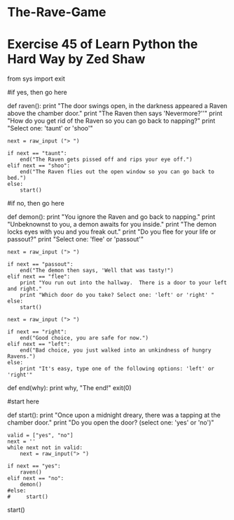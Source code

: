 # The-Rave-Game
# Exercise 45 of Learn Python the Hard Way by Zed Shaw

from sys import exit

#if yes, then go here

def raven():
    print "The door swings open, in the darkness appeared a Raven above the chamber door."
    print "The Raven then says 'Nevermore?''"
    print "How do you get rid of the Raven so you can go back to napping?"
    print "Select one: 'taunt' or 'shoo'"

    next = raw_input ("> ")

    if next == "taunt":
        end("The Raven gets pissed off and rips your eye off.")
    elif next == "shoo":
        end("The Raven flies out the open window so you can go back to bed.")
    else:
        start()
#if no, then go here

def demon():
    print "You ignore the Raven and go back to napping."
    print "Unbeknownst to you, a demon awaits for you inside."
    print "The demon locks eyes with you and you freak out."
    print "Do you flee for your life or passout?"
    print "Select one: 'flee' or 'passout'"

    next = raw_input ("> ")

    if next == "passout":
        end("The demon then says, 'Well that was tasty!")
    elif next == "flee":
        print "You run out into the hallway.  There is a door to your left and right."
        print "Which door do you take? Select one: 'left' or 'right' "
    else:
        start()

    next = raw_input ("> ")

    if next == "right":
        end("Good choice, you are safe for now.")
    elif next == "left":
        end("Bad choice, you just walked into an unkindness of hungry Ravens.")
    else:
        print "It's easy, type one of the following options: 'left' or 'right'"

def end(why):
    print why, "The end!"
    exit(0)


#start here

def start():
    print "Once upon a midnight dreary, there was a tapping at the chamber door."
    print "Do you open the door? (select one: 'yes' or 'no')"

    valid = ["yes", "no"]
    next = ''
    while next not in valid:
        next = raw_input("> ")

    if next == "yes":
        raven()
    elif next == "no":
        demon()
    #else:
    #     start()

start()

